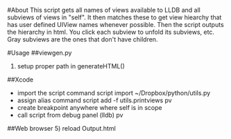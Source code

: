 #About
This script gets all names of views available to LLDB and all subviews of views in "self". It then matches these to get view hiearchy that has user defined UIView names whenever possible. Then the script outputs the hierarchy in html. You click each subview to unfold its subviews, etc. Gray subviews are the ones that don't have children.

#Usage
##viewgen.py
1) setup proper path in generateHTML()

##Xcode
- import the script
command script import ~/Dropbox/python/utils.py
- assign alias
command script add -f utils.printviews pv
- create breakpoint anywhere where self is in scope
- call script from debug panel
(lldb) pv

##Web browser
5) reload Output.html